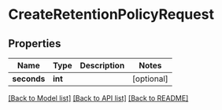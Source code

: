 # CreateRetentionPolicyRequest

## Properties
Name | Type | Description | Notes
------------ | ------------- | ------------- | -------------
**seconds** | **int** |  | [optional] 

[[Back to Model list]](../README.md#documentation-for-models) [[Back to API list]](../README.md#documentation-for-api-endpoints) [[Back to README]](../README.md)


